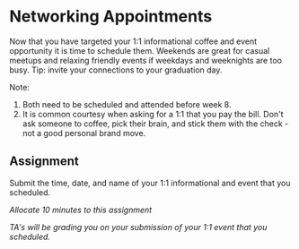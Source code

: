 # Networking Appointments 

Now that you have targeted your 1:1 informational coffee and event opportunity it is time to schedule them. Weekends are great for casual meetups and relaxing friendly events if weekdays and weeknights are too busy. Tip: invite your connections to your graduation day. 

Note:
1. Both need to be scheduled and attended before week 8. 
2. It is common courtesy when asking for a 1:1 that you pay the bill. Don't ask someone to coffee, pick their brain, and stick them with the check - not a good personal brand move. 

## Assignment 

Submit the time, date, and name of your 1:1 informational and event that you scheduled.

_Allocate 10 minutes to this assignment_

_TA's will be grading you on your submission of your 1:1 event that you scheduled._

